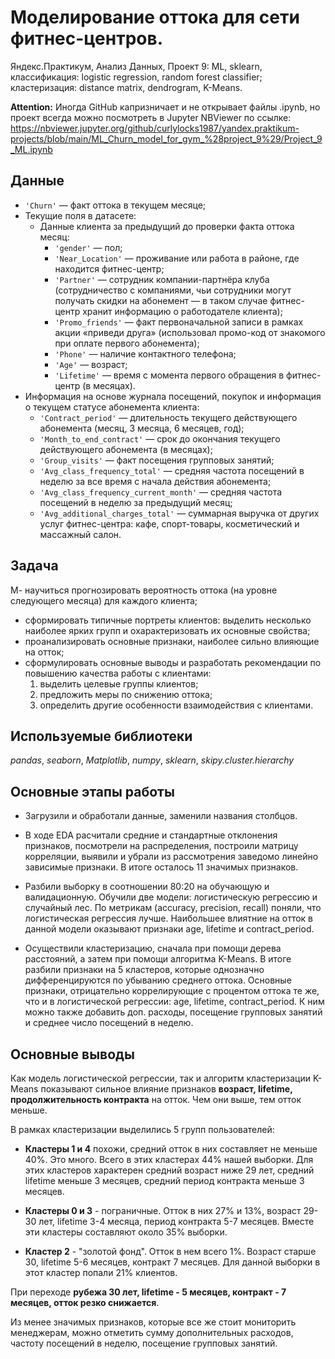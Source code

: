 # Моделирование оттока для сети фитнес-центров.

Яндекс.Практикум, Анализ Данных, Проект 9: ML, sklearn, классификация: logistic regression, random forest classifier; кластеризация: distance matrix, dendrogram, K-Means.

__Attention:__ Иногда GitHub капризничает и не открывает файлы .ipynb, но проект всегда можно посмотреть в Jupyter NBViewer по ссылке: https://nbviewer.jupyter.org/github/curlylocks1987/yandex.praktikum-projects/blob/main/ML_Churn_model_for_gym_%28project_9%29/Project_9_ML.ipynb


## Данные

- `'Churn'` — факт оттока в текущем месяце;
- Текущие поля в датасете:
    - Данные клиента за предыдущий до проверки факта оттока месяц:
        - `'gender'` — пол;
        - `'Near_Location'` — проживание или работа в районе, где находится фитнес-центр;
        - `'Partner'` — сотрудник компании-партнёра клуба (сотрудничество с компаниями, чьи сотрудники могут получать скидки на абонемент — в таком случае фитнес-центр хранит информацию о работодателе клиента);
        - `'Promo_friends'` — факт первоначальной записи в рамках акции «приведи друга» (использовал промо-код от знакомого при оплате первого абонемента);
        - `'Phone'` — наличие контактного телефона;
        - `'Age'` — возраст;
        - `'Lifetime'` — время с момента первого обращения в фитнес-центр (в месяцах).
- Информация на основе журнала посещений, покупок и информация о текущем статусе абонемента клиента:
    - `'Contract_period'` — длительность текущего действующего абонемента (месяц, 3 месяца, 6 месяцев, год);
    - `'Month_to_end_contract'` — срок до окончания текущего действующего абонемента (в месяцах);
    - `'Group_visits'` — факт посещения групповых занятий;
    - `'Avg_class_frequency_total'` — средняя частота посещений в неделю за все время с начала действия абонемента;
    - `'Avg_class_frequency_current_month'` — средняя частота посещений в неделю за предыдущий месяц;
    - `'Avg_additional_charges_total'` — суммарная выручка от других услуг фитнес-центра: кафе, спорт-товары, косметический и массажный салон.

## Задача

М- научиться прогнозировать вероятность оттока (на уровне следующего месяца) для каждого клиента;
- сформировать типичные портреты клиентов: выделить несколько наиболее ярких групп и охарактеризовать их основные свойства;
- проанализировать основные признаки, наиболее сильно влияющие на отток;
- сформулировать основные выводы и разработать рекомендации по повышению качества работы с клиентами:
    1. выделить целевые группы клиентов;
    2. предложить меры по снижению оттока;
    3. определить другие особенности взаимодействия с клиентами.

## Используемые библиотеки
*pandas*, *seaborn*, *Matplotlib*, *numpy*, *sklearn*, *skipy.cluster.hierarchy*

## Основные этапы работы

- Загрузили и обработали данные, заменили названия столбцов.

- В ходе EDA расчитали средние и стандартные отклонения признаков, посмотрели на распределения, построили матрицу корреляции, выявили и убрали из рассмотрения заведомо линейно зависимые признаки. В итоге осталось 11 значимых признаков. 

- Разбили выборку в соотношении 80:20 на обучающую и валидационную. Обучили две модели: логистическую регрессию и случайный лес. По метрикам (accuracy, precision, recall) поняли, что логистическая регрессия лучше. Наибольшее влиятние на отток в данной модели оказывают признаки age, lifetime и contract_period.

- Осуществили кластеризацию, сначала при помощи дерева расстояний, а затем при помощи алгоритма K-Means. В итоге разбили признаки на 5 кластеров, которые однозначно дифференцируются по убыванию среднего оттока. Основные признаки, отрицательно коррелирующие с процентом оттока те же, что и в логистической регрессии: age, lifetime, contract_period. К ним можно также добавить доп. расходы, посещение групповых занятий и среднее число посещений в неделю.

## Основные выводы

Как модель логистической регрессии, так и алгоритм кластеризации K-Means показывают сильное влияние признаков __возраст, lifetime, продолжительность контракта__ на отток. Чем они выше, тем отток меньше.

В рамках кластеризации выделились 5 групп пользователей:

- __Кластеры 1 и 4__ похожи, средний отток в них составляет не меньше 40%. Это много. Всего в этих кластерах 44% нашей выборки. Для этих кластеров характерен средний возраст ниже 29 лет, средний lifetime меньше 3 месяцев, средний период контракта меньше 3 месяцев.

- __Кластеры 0 и 3__ - пограничные. Отток в них 27% и 13%, возраст 29-30 лет, lifetime 3-4 месяца, период контракта 5-7 месяцев. Вместе эти кластеры составляют около 35% выборки.

- __Кластер 2__ - "золотой фонд". Отток в нем всего 1%. Возраст старше 30, lifetime 5-6 месяцев, контракт 7 месяцев. Для данной выборки в этот кластер попали 21% клиентов.

При переходе __рубежа 30 лет, lifetime - 5 месяцев, контракт - 7 месяцев, отток резко снижается__.

Из менее значимых признаков, которые все же стоит мониторить менеджерам, можно отметить сумму дополнительных расходов, частоту посещений в неделю, посещение групповых занятий.

